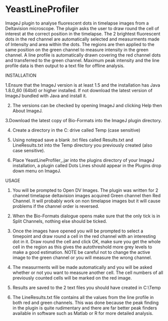 # YeastLineProfiler

ImageJ plugin to analyse fluorescent dots in timelapse images from a Deltavision microscope. The plugin asks the user to draw round the cell of interest at the correct position in the timelapse. The 2 brightest fluorescent dots in the red channel are automatically selected and measurments made of Intensity and area within the dots. The regions are then applied to the same position on the green channel to measure intensity in the green channel. A line profile is automatically drawn covering the red channel dots and transferred to the green channel. Maximum peak intensity and the line profile data is then output to a text file for offline analysis.

INSTALLATION

1.Ensure that the ImageJ version is at least 1.5 and the installation has Java 1.8.0_60 (64bit) or higher installed. If not download the latest version of ImageJ bundled with Java and install it.

2. The versions can be checked by opening ImageJ and clicking Help then About ImageJ.

3.Download the latest copy of Bio-Formats into the ImageJ plugin directory.

4. Create a directory in the C: drive called Temp (case sensitive)

5. Using notepad save a blank .txt files called Results.txt and LineResults.txt into the Temp directory you previously created (also case sensitive).

6. Place YeastLineProfiler_.jar into the plugins directory of your ImageJ installation, a plugin called Dots Lines should appear in the Plugins drop down menu on ImageJ.

USAGE

1. You will be prompted to Open DV Images. The plugin was written for 2 channel timelapse deltavision images acquired Green channel then Red Channel. It will probably work on non timelapse images but it will cause problems if the channel order is reversed.

2. When the Bio-Formats dialogue opens make sure that the only tick is in Split Channels, nothing else should be ticked.

3. Once the images have opened you will be prompted to select a timepoint and draw round a cell in the red channel with an interesting dot in it. Draw round the cell and click OK, make sure you get the whole cell in the region as this gives the autothreshold more grey levels to make a good estimation. NOTE be careful not to change the active image to the green channel or you will measure the wrong channel.

4. The measurments will be made automatically and you will be asked whether or not you want to measure another cell. The cell numbers of all previously counted cells will be marked on the red image.

5. Results are saved to the 2 text files you should have created in C:\Temp

6. The LineResults.txt file contains all the values from the line profile in both red and green channels. This was done because the peak finding in the plugin is quite rudimentary and there are far better peak finders available in software such as Matlab or R for more detailed analysis. 
